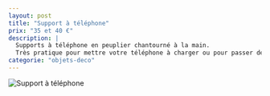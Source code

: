 ```yaml
---
layout: post
title: "Support à téléphone"
prix: "35 et 40 €"
description: |
  Supports à téléphone en peuplier chantourné à la main.
  Très pratique pour mettre votre téléphone à charger ou pour passer des appels en visio tout en ayant les mains libres !
categorie: "objets-deco"
---
```

![Support à téléphone]({{site.baseurl}}/assets/img/posts/Supports-tel.jpg)
